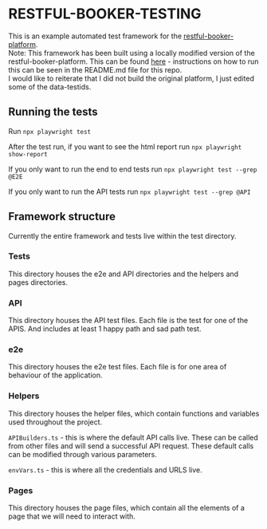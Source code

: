 # RESTFUL-BOOKER-TESTING

This is an example automated test framework for the [restful-booker-platform](https://github.com/mwinteringham/restful-booker-platform).  
Note: This framework has been built using a locally modified version of the restful-booker-platform. This can be found [here](https://github.com/lucyyyl/restful-booker-platform-edited-for-testing) - instructions on how to run this can be seen in the README.md file for this repo.<br>
I would like to reiterate that I did not build the original platform, I just edited some of the data-testids. 

## Running the tests
Run ```npx playwright test```

After the test run, if you want to see the html report run ```npx playwright show-report```

If you only want to run the end to end tests run ```npx playwright test --grep @E2E```

If you only want to run the API tests run ```npx playwright test --grep @API```

## Framework structure
Currently the entire framework and tests live within the test directory. 

### Tests
This directory houses the e2e and API directories and the helpers and pages directories. 

### API
This directory houses the API test files. 
Each file is the test for one of the APIS. And includes at least 1 happy path and sad path test. 

### e2e
This directory houses the e2e test files. 
Each file is for one area of behaviour of the application. 

### Helpers 
This directory houses the helper files, which contain functions and variables used throughout the project. 

```APIBuilders.ts``` - this is where the default API calls live. These can be called from other files and will send a successful API request. These default calls can be modified through various parameters.

```envVars.ts``` - this is where all the credentials and URLS live.

### Pages
This directory houses the page files, which contain all the elements of a page that we will need to interact with. 